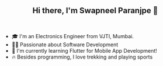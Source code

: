 ## <div align="center">Hi there, I'm Swapneel Paranjpe 👋</div>
<br>

- 🎓 I'm an Electronics Engineer from VJTI, Mumbai.
- 👨‍💻 Passionate about Software Development
- 🌟 I'm currently learning Flutter for Mobile App Development!
- 🔥 Besides programming, I love trekking and playing sports
